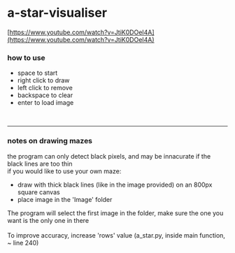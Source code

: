# a-star-visualiser
[https://www.youtube.com/watch?v=JtiK0DOeI4A](https://www.youtube.com/watch?v=JtiK0DOeI4A) <br>

### how to use
- space to start
- right click to draw
- left click to remove
- backspace to clear
- enter to load image

<br><hr>

### notes on drawing mazes
the program can only detect black pixels, and may be innacurate if the black lines are too thin <br>
if you would like to use your own maze:
- draw with thick black lines (like in the image provided) on an 800px square canvas
- place image in the 'Image' folder

The program will select the first image in the folder, make sure the one you want is the only one in there
<br><br>
To improve accuracy, increase 'rows' value (a_star.py, inside main function, ~ line 240)

